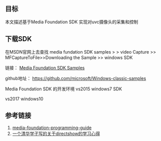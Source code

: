 

## 目标

本文描述基于Media Foundation SDK 实现对uvc摄像头的采集和控制

## 下载SDK

在MSDN官网上去查找 media fundation SDK samples > > video Capture >> MFCaptureToFile>>Downloading the Sample >> windows SDK

链接： [Media Foundation SDK Samples](https://docs.microsoft.com/zh-cn/windows/win32/medfound/media-foundation-sdk-samples)

github地址： https://github.com/microsoft/Windows-classic-samples



Media Foundation SDK   的开发环境     vs2015    windows7 SDK

vs2017  windows10



## 参考链接

1. [media-foundation-programming-guide](https://docs.microsoft.com/en-us/windows/win32/medfound/media-foundation-programming-guide)
2. [一个清华学子写的关于directshow的学习心得](https://blog.csdn.net/qq_25408423/article/details/81613241)
